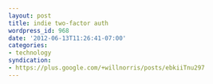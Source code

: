 ```yaml
---
layout: post
title: indie two-factor auth
wordpress_id: 968
date: '2012-06-13T11:26:41-07:00'
categories:
- technology
syndication:
- https://plus.google.com/+willnorris/posts/ebkiiTnu297
---
```


